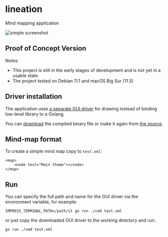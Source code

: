 # lineation

Mind mapping application

![simple screenshot](https://codeation.github.io/pages/images/lineation-test.png)

## Proof of Concept Version

Notes:

- This project is still in the early stages of development and is not yet in a usable state.
- The project tested on Debian 11.1 and macOS Big Sur (11.5)

## Driver installation

The application uses [a separate GUI driver](https://github.com/codeation/it) for drawing
instead of binding low-level library to a Golang.

You can [download](https://github.com/codeation/it/releases)
the compiled binary file or make it again from [the source](https://github.com/codeation/it).

## Mind-map format

To create a simple mind map copy to `test.xml`:

```
<map>
    <node text="Main theme"></node>
</map>
```

## Run

You can specify the full path and name for the GUI driver via the environment variable, for example:

```
IMPRESS_TERMINAL_PATH=/path/it go run ./cmd test.xml
```

or just copy the downloaded GUI driver to the working directory and run:

```
go run ./cmd test.xml
```

